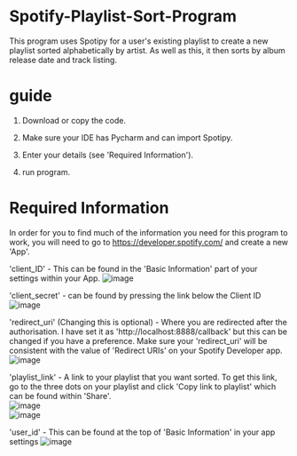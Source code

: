 # Spotify-Playlist-Sort-Program
This program uses Spotipy for a user's existing playlist to create a new playlist sorted alphabetically by artist. As well as this, it then sorts by album release date and track listing.


# guide

1. Download or copy the code.

2. Make sure your IDE has Pycharm and can import Spotipy.

3. Enter your details (see 'Required Information').

4. run program.


# Required Information
In order for you to find much of the information you need for this program to work, you will need to go to https://developer.spotify.com/ and create a new 'App'.

'client_ID' - This can be found in the 'Basic Information' part of your settings within your App.
![image](https://github.com/blueberry2345/Spotify-Playlist-Sort-Program/assets/102472091/f5b1321f-a00c-4082-91f0-72cfccc741fe)


'client_secret' - can be found by pressing the link below the Client ID      
![image](https://github.com/blueberry2345/Spotify-Playlist-Sort-Program/assets/102472091/cb35d931-64c2-4bfb-b954-1f5a368dc6e8)



'redirect_uri' (Changing this is optional) - Where you are redirected after the authorisation. I have set it as 'http://localhost:8888/callback' but this can be changed if you have a preference. Make sure your 'redirect_uri' will be consistent with the value of 'Redirect URIs' on your Spotify Developer app.         
![image](https://github.com/blueberry2345/Spotify-Playlist-Sort-Program-SPx2/assets/102472091/17df2f96-3cfb-48f9-8206-66a1a96f57c4)


'playlist_link' - A link to your playlist that you want sorted. To get this link, go to the three dots on your playlist and click 'Copy link to playlist' which can be found within 'Share'.         
![image](https://github.com/blueberry2345/Spotify-Playlist-Sort-Program-SPx2/assets/102472091/df476054-a88d-4343-8ab3-0ba212f6262b)                  
![image](https://github.com/blueberry2345/Spotify-Playlist-Sort-Program-SPx2/assets/102472091/838b6724-bd11-455e-84bd-4f9a0dbe54c0)


'user_id' - This can be found at the top of 'Basic Information' in your app settings
![image](https://github.com/blueberry2345/Spotify-Playlist-Sort-Program-SPx2/assets/102472091/f7b0f202-2b22-4b9b-ab5d-fc8578a5a85b)

